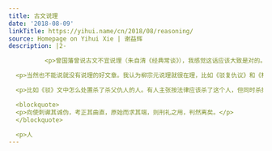 ```yaml
---
title: 古文说理
date: '2018-08-09'
linkTitle: https://yihui.name/cn/2018/08/reasoning/
source: Homepage on Yihui Xie | 谢益辉
description: |2-

          <p>曾国藩曾说古文不宜说理（朱自清《经典常谈》），我感觉这话应该大致是对的。一方面是中国漫长的封建社会里不太重视科学、逻辑、思辨方面的东西，每到需要支撑某个论点的时候，通常的办法就是搬出前朝的规矩（不能坏了太祖的规矩啊），或圣人的言行（你看孔子就是这么干的）；另一方面，就文章类型而言，大家也更喜欢文学味道浓厚一些的文章。</p>

  <p>当然也不能说就没有说理的好文章。我认为柳宗元说理就很在理，比如《驳复仇议》和《桐叶封弟辨》都是不错的说理文章。其说理的核心思路其实都很简单，就是那句我们听了无数遍的：具体问题具体分析。</p>

  <p>比如《驳》文中怎么处置杀了杀父仇人的人。有人主张按法律应该杀了这个人，但同时杀掉杀父仇人也是尽孝的表现，应该表彰。柳宗元说不可用这种自相矛盾的处置办法，而且这事不应该把重点放在杀人上，而是要追根溯源，看看那个人为何杀了他的父亲。只要这件事搞清楚，那么当前的杀人这件事的性质就清楚了。</p>

  <blockquote>
  <p>向使刺谳其诚伪，考正其曲直，原始而求其端，则刑礼之用，判然离矣。</p>
  </blockquote>

  <p>人
---
```

